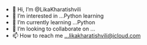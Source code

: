 - 👋 Hi, I’m @LikaKharatishvili
- 👀 I’m interested in ...Python learning
- 🌱 I’m currently learning ...Python
- 💞️ I’m looking to collaborate on ... 
- 📫 How to reach me ...likakharatishvili@icloud.com

<!---
LikaKharatishvili/LikaKharatishvili is a ✨ special ✨ repository because its `README.md` (this file) appears on your GitHub profile.
You can click the Preview link to take a look at your changes.
--->
